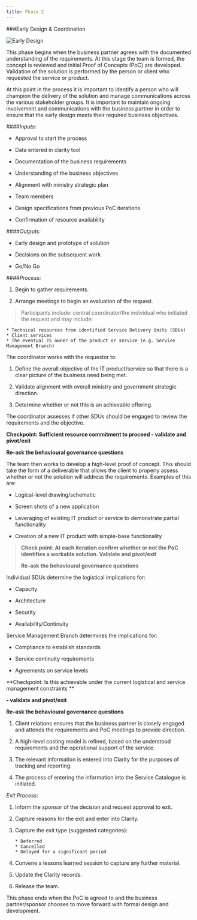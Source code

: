 ```yaml
---
title: Phase 2
---
```

###Early Design & Coordination

<img src="{{site.baseurl}}/images/Process_EarlyDesign.png" alt="Early Design">

This phase begins when the business partner agrees with the documented understanding of the requirements. At this stage the team is formed, the concept is reviewed and initial Proof of Concepts (PoC) are developed. Validation of the solution is performed by the person or client who requested the service or product.

At this point in the process it is important to identify a person who will champion the delivery of the solution and manage communications across the various stakeholder groups. It is important to maintain ongoing involvement and communications with the business partner in order to ensure that the early design meets their required business objectives.

####*Inputs:*

* Approval to start the process

* Data entered in clarity tool

* Documentation of the business requirements

* Understanding of the business objectives

* Alignment with ministry strategic plan

* Team members

* Design specifications from previous PoC iterations

* Confirmation of resource availability

####*Outputs:*

* Early design and prototype of solution

* Decisions on the subsequent work

* Go/No Go

####*Process:*

1.  Begin to gather requirements.

2.  Arrange meetings to begin an evaluation of the request. 

> Participants include: central coordinator/the individual who initiated the request and may include: 

	* Technical resources from identified Service Delivery Units (SDUs)
	* Client services
	* The eventual TS owner of the product or service (e.g. Service Management Branch)

The coordinator works with the requestor to:

1.  Define the overall objective of the IT product/service so that there is a clear picture of the business need being met.

2.  Validate alignment with overall ministry and government strategic direction.

3.  Determine whether or not this is an achievable offering.

The coordinator assesses if other SDUs should be engaged to review the requirements and the objective.

**Checkpoint: Sufficient resource commitment to proceed - validate and pivot/exit**

**Re-ask the behavioural governance questions**

The team then works to develop a high-level proof of concept. This should take the form of a deliverable that allows the client to properly assess whether or not the solution will address the requirements. Examples of this are:

* Logical-level drawing/schematic

* Screen shots of a new application

* Leveraging of existing IT product or service to demonstrate partial functionality

* Creation of a new IT product with simple-base functionality

> **Check point: At each iteration confirm whether or not the PoC identifies a workable solution. Validate and pivot/exit**
>
> **Re-ask the behavioural governance questions**

Individual SDUs determine the logistical implications for:

* Capacity

* Architecture

* Security

* Availability/Continuity

Service Management Branch determines the implications for:

* Compliance to establish standards

* Service continuity requirements

* Agreements on service levels

**Checkpoint: Is this achievable under the current logistical and service management constraints **

**- validate and pivot/exit**

**Re-ask the behavioural governance questions**

1. Client relations ensures that the business partner is closely engaged and attends the requirements and PoC meetings to provide direction.

2.  A high-level costing model is refined, based on the understood requirements and the operational support of the service.

3.  The relevant information is entered into Clarity for the purposes of tracking and reporting.

4.  The process of entering the information into the Service Catalogue is initiated.

*Exit Process:*

1.  Inform the sponsor of the decision and request approval to exit.

2.  Capture reasons for the exit and enter into Clarity.

3.  Capture the exit type (suggested categories):

   		* Deferred
		* Cancelled
		* Delayed for a significant period

4.  Convene a lessons learned session to capture any further material.

5.  Update the Clarity records.

6.  Release the team.

This phase ends when the PoC is agreed to and the business partner/sponsor chooses to move forward with formal design and development.

